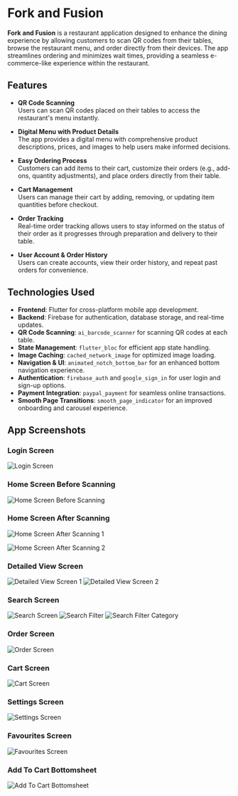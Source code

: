 # Fork and Fusion

**Fork and Fusion** is a restaurant application designed to enhance the dining experience by allowing customers to scan QR codes from their tables, browse the restaurant menu, and order directly from their devices. The app streamlines ordering and minimizes wait times, providing a seamless e-commerce-like experience within the restaurant.

## Features

- **QR Code Scanning**  
  Users can scan QR codes placed on their tables to access the restaurant's menu instantly.

- **Digital Menu with Product Details**  
  The app provides a digital menu with comprehensive product descriptions, prices, and images to help users make informed decisions.

- **Easy Ordering Process**  
  Customers can add items to their cart, customize their orders (e.g., add-ons, quantity adjustments), and place orders directly from their table.

- **Cart Management**  
  Users can manage their cart by adding, removing, or updating item quantities before checkout.

- **Order Tracking**  
  Real-time order tracking allows users to stay informed on the status of their order as it progresses through preparation and delivery to their table.

- **User Account & Order History**  
  Users can create accounts, view their order history, and repeat past orders for convenience.

## Technologies Used

- **Frontend**: Flutter for cross-platform mobile app development.
- **Backend**: Firebase for authentication, database storage, and real-time updates.
- **QR Code Scanning**: `ai_barcode_scanner` for scanning QR codes at each table.
- **State Management**: `flutter_bloc` for efficient app state handling.
- **Image Caching**: `cached_network_image` for optimized image loading.
- **Navigation & UI**: `animated_notch_bottom_bar` for an enhanced bottom navigation experience.
- **Authentication**: `firebase_auth` and `google_sign_in` for user login and sign-up options.
- **Payment Integration**: `paypal_payment` for seamless online transactions.
- **Smooth Page Transitions**: `smooth_page_indicator` for an improved onboarding and carousel experience.

## App Screenshots

### Login Screen

![Login Screen](screenshots/login%20page.jpg)

### Home Screen Before Scanning

![Home Screen Before Scanning](screenshots/Home%20page%20before%20scanning.jpg)

### Home Screen After Scanning

![Home Screen After Scanning 1](screenshots/Home%20page%20after%20scanning%201.jpg)

![Home Screen After Scanning 2](screenshots/Home%20page%20after%20scanning%202.jpg)

### Detailed View Screen

![Detailed View Screen 1](screenshots/Detailed%20view%20page%201.jpg)
![Detailed View Screen 2](screenshots/Detailed%20view%20page%202.jpg)

### Search Screen

![Search Screen](screenshots/Search%20page.jpg)
![Search Filter](screenshots/Bottomheet%20filter.jpg)
![Search Filter Category](screenshots/Bottomsheet%20categories.jpg)

### Order Screen

![Order Screen](screenshots/Order%20page.jpg)

### Cart Screen

![Cart Screen](screenshots/Cart%20page.jpg)

### Settings Screen

![Settings Screen](screenshots/Settings.jpg)

### Favourites Screen

![Favourites Screen](screenshots/Favourites.jpg)

### Add To Cart Bottomsheet

![Add To Cart Bottomsheet](screenshots/Bottomsheet%20add%20to%20cart.jpg)
